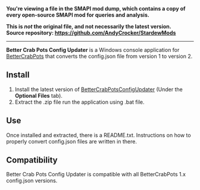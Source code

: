 **You're viewing a file in the SMAPI mod dump, which contains a copy of every open-source SMAPI mod
for queries and analysis.**

**This is _not_ the original file, and not necessarily the latest version.**  
**Source repository: https://github.com/AndyCrocker/StardewMods**

----

**Better Crab Pots Config Updater** is a Windows console application for [BetterCrabPots](https://www.nexusmods.com/stardewvalley/mods/3159) that converts the config.json file from version 1 to version 2.

## Install
1. Install the latest version of [BetterCrabPotsConfigUpdater](https://www.nexusmods.com/stardewvalley/mods/3159?tab=files) (Under the **Optional Files** tab).
3. Extract the .zip file run the application using .bat file.

## Use
Once installed and extracted, there is a README.txt. Instructions on how to properly convert config.json files are written in there.

## Compatibility
Better Crab Pots Config Updater is compatible with all BetterCrabPots 1.x config.json versions.